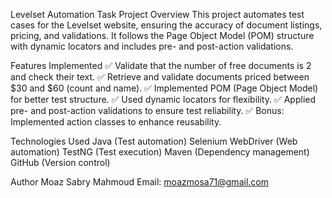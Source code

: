 Levelset Automation Task
Project Overview
This project automates test cases for the Levelset website, ensuring the accuracy of document listings, pricing, and validations. 
It follows the Page Object Model (POM) structure with dynamic locators and includes pre- and post-action validations.

Features Implemented
✅ Validate that the number of free documents is 2 and check their text.
✅ Retrieve and validate documents priced between $30 and $60 (count and name).
✅ Implemented POM (Page Object Model) for better test structure.
✅ Used dynamic locators for flexibility.
✅ Applied pre- and post-action validations to ensure test reliability.
✅ Bonus: Implemented action classes to enhance reusability.

Technologies Used
Java (Test automation)
Selenium WebDriver (Web automation)
TestNG (Test execution)
Maven (Dependency management)
GitHub (Version control)

Author
Moaz Sabry Mahmoud
Email: moazmosa71@gmail.com
